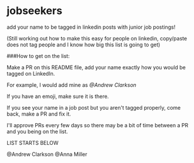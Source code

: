 # jobseekers
add your name to be tagged in linkedin posts with junior job postings!

(Still working out how to make this easy for people on linkedin, copy/paste does not tag people and I know how big this list is going to get)

###How to get on the list:

Make a PR on this README file, add your name exactly how you would be tagged on LinkedIn.

For example, I would add mine as *@Andrew Clarkson*

If you have an emoji, make sure it is there.

If you see your name in a job post but you aren't tagged properly, come back, make a PR and fix it.

I'll approve PRs every few days so there may be a bit of time between a PR and you being on the list.

LIST STARTS BELOW

@Andrew Clarkson
@Anna Miller
